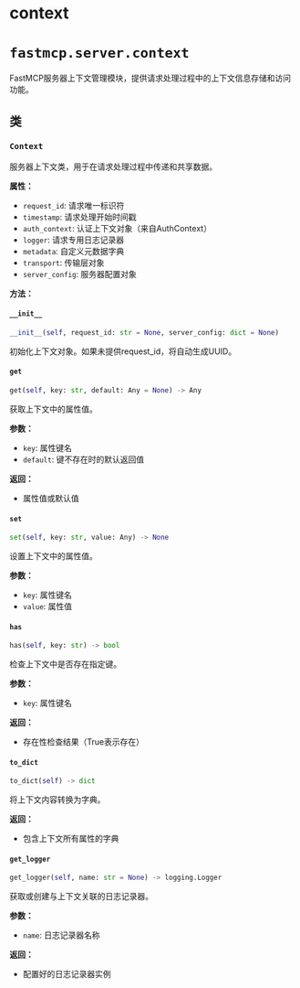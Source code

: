# context

# `fastmcp.server.context`

FastMCP服务器上下文管理模块，提供请求处理过程中的上下文信息存储和访问功能。

## 类

### `Context`

服务器上下文类，用于在请求处理过程中传递和共享数据。

**属性：**
- `request_id`: 请求唯一标识符
- `timestamp`: 请求处理开始时间戳
- `auth_context`: 认证上下文对象（来自AuthContext）
- `logger`: 请求专用日志记录器
- `metadata`: 自定义元数据字典
- `transport`: 传输层对象
- `server_config`: 服务器配置对象

**方法：**

#### `__init__`

```python
__init__(self, request_id: str = None, server_config: dict = None)
```

初始化上下文对象。如果未提供request_id，将自动生成UUID。

#### `get`

```python
get(self, key: str, default: Any = None) -> Any
```

获取上下文中的属性值。

**参数：**
- `key`: 属性键名
- `default`: 键不存在时的默认返回值

**返回：**
- 属性值或默认值

#### `set`

```python
set(self, key: str, value: Any) -> None
```

设置上下文中的属性值。

**参数：**
- `key`: 属性键名
- `value`: 属性值

#### `has`

```python
has(self, key: str) -> bool
```

检查上下文中是否存在指定键。

**参数：**
- `key`: 属性键名

**返回：**
- 存在性检查结果（True表示存在）

#### `to_dict`

```python
to_dict(self) -> dict
```

将上下文内容转换为字典。

**返回：**
- 包含上下文所有属性的字典

#### `get_logger`

```python
get_logger(self, name: str = None) -> logging.Logger
```

获取或创建与上下文关联的日志记录器。

**参数：**
- `name`: 日志记录器名称

**返回：**
- 配置好的日志记录器实例